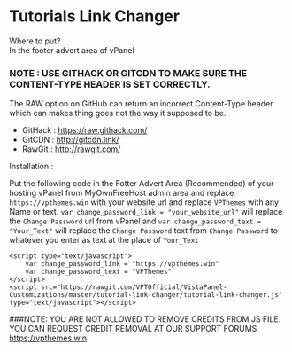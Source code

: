 # Tutorials Link Changer

Where to put?  
In the footer advert area of vPanel  

### NOTE : USE GITHACK OR GITCDN TO MAKE SURE THE CONTENT-TYPE HEADER IS SET CORRECTLY.  
The RAW option on GitHub can return an incorrect Content-Type header which can makes thing goes not the way it supposed to be.  
* GitHack : https://raw.githack.com/   
* GitCDN : http://gitcdn.link/    
* RawGit : http://rawgit.com/   

Installation :   

Put the following code in the Fotter Advert Area (Recommended) of your hosting vPanel from MyOwnFreeHost admin area and replace `https://vpthemes.win` with your website url and replace `VPThemes` with any Name or text.
`var change_password_link = "your_website_url"` will replace the `Change Password` url from vPanel and `var change_password_text = "Your_Text"` will replace the `Change Password` text from `Change Password` to whatever you enter as text at the place of `Your_Text`

```
<script type="text/javascript">  
    var change_password_link = "https://vpthemes.win"
	var change_password_text = "VPThemes"
</script>  
<script src="https://rawgit.com/VPTOfficial/VistaPanel-Customizations/master/tutorial-link-changer/tutorial-link-changer.js" type="text/javascript"></script>  
```

###NOTE: YOU ARE NOT ALLOWED TO REMOVE CREDITS FROM JS FILE. YOU CAN REQUEST CREDIT REMOVAL AT OUR SUPPORT FORUMS https://vpthemes.win

